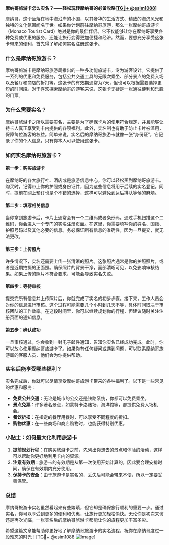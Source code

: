 **摩纳哥旅游卡怎么实名？——轻松玩转摩纳哥的必备攻略[[TG💪+ @esim1088](https://t.me/s/esim1088)]**

摩纳哥，这个坐落在地中海沿岸的小国，以其奢华的生活方式、精致的海滨风光和独特的文化氛围闻名于世。如果你计划前往摩纳哥旅游，那么一张摩纳哥旅游卡（Monaco Tourist Card）绝对是你的最佳伴侣。它不仅能够让你在摩纳哥享受各种免费或优惠的服务，还能让旅行变得更加便捷和经济。然而，要想充分享受这张卡带来的便利，首先得了解如何实名注册这张卡。

### **什么是摩纳哥旅游卡？**

摩纳哥旅游卡是摩纳哥旅游局推出的一种多功能旅游卡，专为游客设计。它提供了一系列的优惠和免费服务，包括公共交通工具的无限次乘坐、部分景点的免费入场以及餐厅和商店的折扣等。这张卡的有效期通常为7天，但也可以根据需要选择更短的时间段。对于喜欢探索摩纳哥的游客来说，这张卡无疑是一张通往便利和乐趣的门票。

### **为什么需要实名？**

摩纳哥旅游卡之所以需要实名，主要是为了确保卡片的使用符合规定，并且能够让持卡人真正享受到卡内提供的各项福利。此外，实名制也有助于防止卡片被滥用，保障每位游客的权益。简单来说，实名后的摩纳哥旅游卡就像一张“身份证”，它记录了你的个人信息，只有你本人可以使用这张卡。

### **如何实名摩纳哥旅游卡？**

#### **第一步：购买旅游卡**
在摩纳哥的各大旅行社、酒店或是旅游信息中心，你可以轻松买到摩纳哥旅游卡。购买时，记得带上你的护照或身份证件，因为这些信息将用于后续的实名登记。同时，提前在网上预订也是个不错的选择，这样可以避免到达后排队等候的麻烦。

#### **第二步：填写相关信息**
当你拿到旅游卡后，卡片上通常会有一个二维码或者条形码。通过手机扫描这个二维码，你会进入一个专门的实名注册页面。在这里，你需要填写你的姓名、国籍、护照号码以及其他必要的信息。务必保证所有信息的准确性，因为一旦提交，就无法更改。

#### **第三步：上传照片**
许多情况下，实名还需要上传一张清晰的照片。这张照片通常是你的护照照片，或者是近期拍摄的正面照。确保照片的背景干净，面部清晰可见，以免影响审核结果。如果上传的照片不符合要求，可能会导致实名失败。

#### **第四步：等待审核**
提交完所有信息并上传照片后，你就完成了实名的初步步骤。接下来，工作人员会对你的信息进行审核。这个过程可能需要几个小时到几天不等，具体时间取决于审核团队的工作效率。在这段时间里，你可以继续规划你的行程，但建议随时关注注册页面的通知信息。

#### **第五步：确认成功**
一旦审核通过，你会收到一封电子邮件通知，告知你实名已经成功完成。此时，你可以放心使用摩纳哥旅游卡了。如果你有任何疑问或遇到问题，可以联系摩纳哥旅游局的客服人员，他们会为你提供帮助。

### **实名后能享受哪些福利？**

实名完成后，你就可以尽情享受摩纳哥旅游卡带来的各种福利了。以下是一些常见的优惠和服务：

- **免费公共交通**：无论是城市的公交还是铁路系统，你都可以免费乘坐。
- **景点免票**：许多著名景点，如蒙特卡洛赌场、海洋馆等，都提供免费入场机会。
- **餐饮折扣**：在指定的餐厅用餐时，可以享受不同程度的折扣。
- **购物优惠**：在一些商场和商店购物时，也能获得特别优惠。

### **小贴士：如何最大化利用旅游卡**

1. **提前规划行程**：在购买旅游卡之前，先列出你想去的景点和体验的活动，这样可以帮助你更好地利用卡内的资源。
2. **注意有效期**：旅游卡的有效期是从第一次使用开始计算的，因此要合理安排时间，确保在有效期内充分使用。
3. **保持卡的安全**：由于旅游卡是实名的，丢失后可能会带来不便，所以一定要妥善保管。

### **总结**

摩纳哥旅游卡实名虽然看起来有些繁琐，但它却是确保旅行顺利的重要一步。通过实名，你可以享受到更多的便利和优惠，让旅行更加轻松愉快。无论你是初次来访还是再次光临，一张实名后的摩纳哥旅游卡都能让你的旅程更加丰富多彩。

希望这篇文章能帮助你更好地了解摩纳哥旅游卡的实名流程，祝你在摩纳哥度过一段难忘的时光！[[TG💪+ @esim1088](https://t.me/s/esim1088) ![Image](https://i.postimg.cc/4NQfJmqS/Snipaste-2025-05-13-00-14-12.png)]